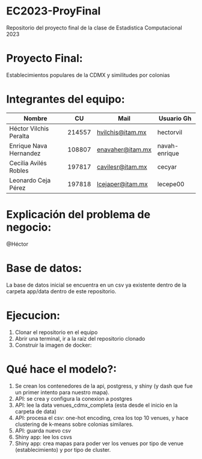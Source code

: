 # EC2023-ProyFinal
Repositorio del proyecto final de la clase de Estadistica Computacional 2023

# Proyecto Final:
Establecimientos populares de la CDMX y similitudes por colonias

# Integrantes del equipo:
| Nombre                              | CU     | Mail                  | Usuario Gh    |
| ----------------------------------- | ------ | --------------------- | ------------- |
| Héctor Vilchis Peralta              | 214557 | hvilchis@itam.mx      | hectorvil     |
| Enrique Nava Hernandez              | 108807 | enavaher@itam.mx      | navah-enrique |
| Cecilia Avilés Robles               | 197817 | cavilesr@itam.mx      | cecyar        |
| Leonardo Ceja Pérez                 | 197818 | lcejaper@itam.mx      | lecepe00      |


# Explicación del problema de negocio:
@Héctor

# Base de datos:
La base de datos inicial se encuentra en un csv ya existente dentro de la carpeta app/data dentro de este repositorio.

# Ejecucion:
1. Clonar el repositorio en el equipo
2. Abrir una terminal, ir a la raíz del repositorio clonado
3. Construir la imagen de docker:

# Qué hace el modelo?:
1. Se crean los contenedores de la api, postgress, y shiny (y dash que fue un primer intento para nuestro mapa).
2. API: se crea y configura la conexion a postgres
3. API: lee la data venues_cdmx_completa (esta desde el inicio en la carpeta de data)
4. API: procesa el csv: one-hot encoding, crea los top 10 venues, y hace clustering de k-means sobre colonias similares.
5. API: guarda nuevo csv
6. Shiny app: lee los csvs
7. Shiny app: crea mapas para poder ver los venues por tipo de venue (establecimiento) y por tipo de cluster.
